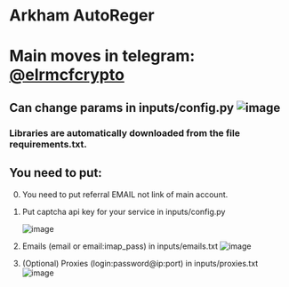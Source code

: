 # Arkham AutoReger
# Main <crypto/> moves in telegram: [@elrmcfcrypto](https://t.me/elrmcfcrypto)

## Can change params in inputs/config.py ![image](https://github.com/MsLolita/arkham/assets/58307006/7283db23-c00a-474c-883f-a1d5930324cf)

### Libraries are automatically downloaded from the file requirements.txt.

## You need to put:
 0. You need to put referral EMAIL not link of main account.

 1. Put captcha api key for your service in inputs/config.py 

    ![image](https://github.com/MsLolita/mavia/assets/58307006/2875fb41-d15b-4530-b02e-9dbb43d89d3d)

 2. Emails (email or email:imap_pass) in inputs/emails.txt ![image](https://github.com/MsLolita/VeloData/assets/58307006/c94b7013-d256-4a37-8fd7-3f87da02c803) 

 3. (Optional) Proxies (login:password@ip:port) in inputs/proxies.txt ![image](https://github.com/MsLolita/VeloData/assets/58307006/a2c95484-52b6-497a-b89e-73b89d953d8c) 
